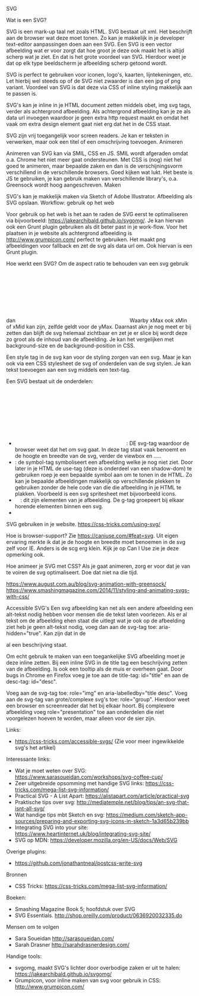 SVG


Wat is een SVG?

SVG is een mark-up taal net zoals HTML. SVG bestaat uit xml. Het beschrijft aan de browser wat deze moet tonen. Zo kan je makkelijk in je developer text-editor aanpassingen doen aan een SVG. Een SVG is een vector afbeelding wat er voor zorgt dat hoe groot je deze ook maakt het is altijd scherp wat je ziet. En dat is het grote voordeel van SVG. Hierdoor weet je dat op elk type beeldscherm je afbeelding scherp getoond wordt.

SVG is perfect te gebruiken voor iconen, logo's, kaarten, lijntekeningen, etc. Let hierbij wel steeds op of de SVG niet zwaarder is dan een jpg of png variant. Voordeel van SVG is dat deze via CSS of inline styling makkelijk aan te passen is.

SVG's kan je inline in je HTML document zetten middels obet, img svg tags, verder als achtergrond afbeelding. Als achtergrond afbeelding kan je ze als data url invoegen waardoor je geen extra http request maakt en omdat het vaak om extra design element gaat niet erg dat het in de CSS staat.

SVG zijn vrij toegangelijk voor screen readers. Je kan er teksten in verwerken, maar ook een titel of een omschrijving toevoegen.
Animeren

Animeren van SVG kan via SMIL, CSS en JS. SMIL wordt afgeraden omdat o.a. Chrome het niet meer gaat ondersteunen. Met CSS is (nog) niet hel goed te animeren, maar bepaalde zaken en dan is de verschijningsvorm verschillend in de verschillende browsers. Goed kijken wat lukt. Het beste is JS te gebruiken, je kan gebruik maken van verschillende library's, o.a. Greensock wordt hoog aangeschreven.
Maken

SVG's kan je makkelijk maken via Sketch of Adobe Illustrator. Afbeelding als SVG opslaan.
Workflow: gebruik op het web

Voor gebruik op het web is het aan te raden de SVG eerst te optimaliseren via bijvoorbeeld: https://jakearchibald.github.io/svgomg/. Je kan hiervan ook een Grunt plugin gebruiken als dit beter past in je work-flow. Voor het plaatsen in je website als achtergrond afbeelding is http://www.grumpicon.com/ perfect te gebruiken. Het maakt png afbeeldingen voor fallback en zet de svg als data url om. Ook hiervan is een Grunt plugin.




Hoe werkt een SVG?
Om de aspect ratio te behouden van een svg gebruik dan <code><svg preserveAspectRatio="xMaxYMax" meet of slice></code>
Waarby xMax ook xMin of xMid kan zijn, zelfde geldt voor de yMax. Daarnast akn je nog meet er bij zetten dan blijft de svg helemaal zichtbaar en zet je er slice bij wordt deze zo groot als de inhoud van de afbeelding.
Je kan het vergelijken met background-size en de background-position in CSS.

Een style tag in de svg kan voor de styling zorgen van een svg. Maar je kan ook via een CSS stylesheet de svg of onderdelen van de svg stylen.
Je kan tekst toevoegen aan een svg middels een text-tag. <code><text></text></code>

Een SVG bestaat uit de onderdelen:
- <code><svg></code>: DE svg-tag waardoor de browser weet dat het om svg gaat. In deze tag staat vaak benoemt en de hoogte en breedte van de svg, verder de viewbox en .....
- <code><symbols></code>: de symbol-tag symboliseert een afbeelding welke je nog niet ziet. Door later in je HTML de use-tag (deze is onderdeel van een shadow-dom) te gebruiken roep je een bepaalde symbol aan om te tonen in de HTML. Zo kan je bepaalde afbeeldingen makkelijk op verschillende plekken te gebruiken zonder de hele code van die die afbeelding in je HTML te plakken. Voorbeeld is een svg spritesheet met bijvoorbeeld icons.
- <code><polygon> <circle> <rect><clipPath><g></code>: dit zijn elementen van je afbeelding. De g-tag groepeert bij elkaar horende elementen binnen een svg.
- 


SVG gebruiken in je website.
https://css-tricks.com/using-svg/


Hoe is browser-support?
Zie https://caniuse.com/#feat=svg. Uit eigen ervaring merkte ik dat je de hoogte en breedte moet benoemen in de svg zelf voor IE. Anders is de scg erg klein. Kijk je op Can I Use zie je deze opmerking ook.


Hoe animeer je SVG met CSS?
Als je gaat animeren, zorg er voor dat je van te voiren de svg optimaliseert. Doe dat niet na die tijd.

https://www.august.com.au/blog/svg-animation-with-greensock/
https://www.smashingmagazine.com/2014/11/styling-and-animating-svgs-with-css/


Accessible SVG's
Een svg afbeelding kan net als een andere afbeelding een alt-tekst nodig hebben voor mensen die de tekst laten voorlezen. Als er al tekst om de afbeelding ehen staat die uitlegt wat je ook op de afbeelding ziet heb je geen alt-tekst nodig, voeg dan aan de svg-tag toe: aria-hidden="true". Kan zijn dat in de <code><figcaption></code> al een beschrijving staat.

Om echt gebruik te maken van een toegankelijke SVG afbeelding moet je deze inline zetten.
Bij een inline SVG in de title tag een beschrijving zetten van de afbeelding. Is ook een tooltip als de muis er overheen gaat.
Door bugs in Chrome en Firefox voeg je toe aan de title-tag: id="title" en aan de desc-tag: id="desc".

Voeg aan de svg-tag toe: role="img" en aria-labelledby="title desc".
Voeg aan de svg-tag van grote/complexe svg's toe: role="group". Hierdoor weet een browser en screenreader dat het bij elkaar hoort. Bij complexere afbeelding voeg role="presentation" toe aan onderdelen die niet voorgelezen hoeven te worden, maar alleen voor de sier zijn.


Links: 
- https://css-tricks.com/accessible-svgs/ (Zie voor meer ingewikkelde svg's het artikel)


Interessante links:
- Wat je moet weten over SVG: https://www.sarasoueidan.com/workshops/svg-coffee-cup/
- Zeer uitgebreide opsomming met handige SVG links: https://css-tricks.com/mega-list-svg-information/
- Practical SVG - A List Apart: https://alistapart.com/article/practical-svg
- Praktische tips over svg: http://mediatemple.net/blog/tips/an-svg-that-isnt-all-svg/
- Wat handige tips mbt Sketch en svg: https://medium.com/sketch-app-sources/preparing-and-exporting-svg-icons-in-sketch-1a3d65b239bb
- Integrating SVG into your site: https://www.heartinternet.uk/blog/integrating-svg-site/
- SVG op MDN: https://developer.mozilla.org/en-US/docs/Web/SVG


Overige plugins:
- https://github.com/jonathantneal/postcss-write-svg


Bronnen
- CSS Tricks: https://css-tricks.com/mega-list-svg-information/


Boeken:
- Smashing Magazine Book 5; hoofdstuk over SVG
- SVG Essentials. http://shop.oreilly.com/product/0636920032335.do


Mensen om te volgen
- Sara Soueidan http://sarasoueidan.com/
- Sarah Drasner http://sarahdrasnerdesign.com/


Handige tools:
- svgomg, maakt SVG's lichter door overbodige zaken er uit te halen: https://jakearchibald.github.io/svgomg/
- Grumpicon, voor inline maken van svg voor gebruik in CSS: http://www.grumpicon.com/